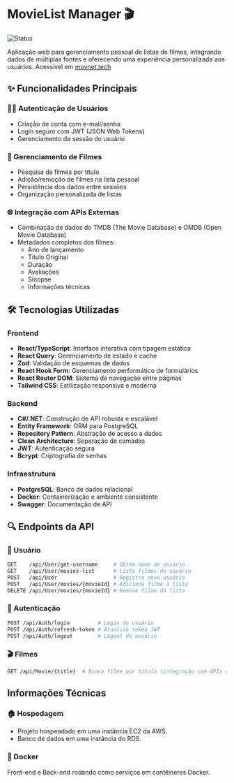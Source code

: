 # MovieList Manager 🎬

![Status](https://img.shields.io/badge/status-em_desenvolvimento-yellow)

Aplicação web para gerenciamento pessoal de listas de filmes, integrando dados de múltiplas fontes e oferecendo uma experiência personalizada aos usuários.
Acessível em [movnet.tech](https://movnet.tech)

## ✨ Funcionalidades Principais

### 🧑‍💻 Autenticação de Usuários
- Criação de conta com e-mail/senha
- Login seguro com JWT (JSON Web Tokens)
- Gerenciamento de sessão do usuário

### 🎥 Gerenciamento de Filmes
- Pesquisa de filmes por título
- Adição/remoção de filmes na lista pessoal
- Persistência dos dados entre sessões
- Organização personalizada de listas

### 🌐 Integração com APIs Externas
- Combinação de dados do TMDB (The Movie Database) e OMDB (Open Movie Database)
- Metadados completos dos filmes:
  - Ano de lançamento
  - Título Original
  - Duração
  - Avaliações
  - Sinopse
  - Informações técnicas

## 🛠 Tecnologias Utilizadas

### Frontend
- **React/TypeScript**: Interface interativa com tipagem estática
- **React Query**: Gerenciamento de estado e cache
- **Zod**: Validação de esquemas de dados
- **React Hook Form**: Gerenciamento performático de formulários
- **React Router DOM**: Sistema de navegação entre páginas
- **Tailwind CSS**: Estilização responsiva e moderna

### Backend
- **C#/.NET**: Construção de API robusta e escalável
- **Entity Framework**: ORM para PostgreSQL
- **Repository Pattern**: Abstração de acesso a dados
- **Clean Architecture**: Separação de camadas
- **JWT**: Autenticação segura
- **Bcrypt**: Criptografia de senhas

### Infraestrutura
- **PostgreSQL**: Banco de dados relacional
- **Docker**: Containerização e ambiente consistente
- **Swagger**: Documentação de API

## 🔍 Endpoints da API

### 👤 Usuário
```bash
GET    /api/User/get-username     # Obtém nome de usuário
GET    /api/User/movies-list      # Lista filmes do usuário
POST   /api/User                  # Registra novo usuário
POST   /api/User/movies/{movieId} # Adiciona filme à lista
DELETE /api/User/movies/{movieId} # Remove filme da lista
```
### 🔑 Autenticação
```bash
POST /api/Auth/login         # Login do usuário
POST /api/Auth/refresh-token # Atualiza token JWT
POST /api/Auth/logout        # Logout do usuário
```
### 🎬 Filmes
```bash
GET /api/Movie/{title}  # Busca filme por título (integração com APIs externas)
```

## Informações Técnicas

### 🏠 Hospedagem
- Projeto hospeadado em uma instância EC2 da AWS.
- Banco de dados em uma instância do RDS.

### 🚢 Docker
Front-end e Back-end rodando como serviços em contêineres Docker.
